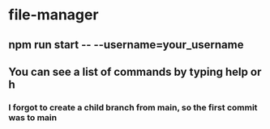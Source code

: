# file-manager

## npm run start -- --username=your_username
## You can see a list of commands by typing help or h

### I forgot to create a child branch from main, so the first commit was to main